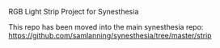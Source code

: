 RGB Light Strip Project for Synesthesia

This repo has been moved into the main synesthesia repo:
https://github.com/samlanning/synesthesia/tree/master/strip
